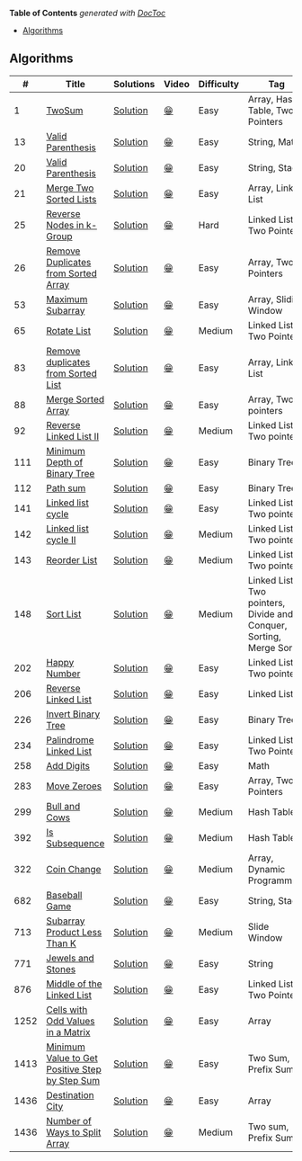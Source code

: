 <!-- START doctoc generated TOC please keep comment here to allow auto update -->
<!-- DON'T EDIT THIS SECTION, INSTEAD RE-RUN doctoc TO UPDATE -->
**Table of Contents**  *generated with [DocToc](https://github.com/thlorenz/doctoc)*

- [Algorithms](#algorithms)

<!-- END doctoc generated TOC please keep comment here to allow auto update -->

## Algorithms

| #    | Title                                                                                                                 | Solutions            | Video      | Difficulty | Tag                                                                |
| ---- | --------------------------------------------------------------------------------------------------------------------- | -------------------- | ---------- | ---------- | ------------------------------------------------------------------ |
| 1    | [TwoSum](https://leetcode.com/problems/two-sum/)                                                                      | [Solution](_1.ts)    | [:grin:]() | Easy       | Array, Hash Table, Two Pointers                                    |
| 13   | [Valid Parenthesis](https://leetcode.com/problems/roman-to-integer/)                                                  | [Solution](_13.ts)   | [:grin:]() | Easy       | String, Math                                                       |
| 20   | [Valid Parenthesis](https://leetcode.com/problems/valid-parentheses/)                                                 | [Solution](_20.ts)   | [:grin:]() | Easy       | String, Stack                                                      |
| 21   | [Merge Two Sorted Lists](https://leetcode.com/problems/merge-two-sorted-lists/)                                       | [Solution](_21.ts)   | [:grin:]() | Easy       | Array, Linked List                                                 |
| 25   | [Reverse Nodes in k-Group](https://leetcode.com/problems/reverse-nodes-in-k-group/)                                   | [Solution](_25.js)   | [:grin:]() | Hard       | Linked List, Two Pointers                                          |
| 26   | [Remove Duplicates from Sorted Array](https://leetcode.com/problems/remove-duplicates-from-sorted-array/description/) | [Solution](_26.rb)   | [:grin:]() | Easy       | Array, Two Pointers                                                |
| 53   | [Maximum Subarray](https://leetcode.com/problems/maximum-subarray/)                                                   | [Solution](_53.ts)   | [:grin:]() | Easy       | Array, Sliding Window                                              |
| 65   | [Rotate List](https://leetcode.com/problems/rotate-list/)                                                             | [Solution](_65.js)   | [:grin:]() | Medium     | Linked List, Two Pointers                                          |
| 83   | [Remove duplicates from Sorted List](https://leetcode.com/problems/remove-duplicates-from-sorted-list/)               | [Solution](_83.js)   | [:grin:]() | Easy       | Array, Linked List                                                 |
| 88   | [Merge Sorted Array](https://leetcode.com/problems/merge-sorted-array/)                                               | [Solution](_88.ts)   | [:grin:]() | Easy       | Array, Two pointers                                                |
| 92   | [Reverse Linked List II](https://leetcode.com/problems/reverse-linked-list-ii/)                                       | [Solution](_92.js)   | [:grin:]() | Medium     | Linked List, Two pointers                                          |
| 111  | [Minimum Depth of Binary Tree](https://leetcode.com/problems/minimum-depth-of-binary-tree/)                           | [Solution](_111.ts)  | [:grin:]() | Easy       | Binary Tree                                                        |
| 112  | [Path sum](https://leetcode.com/problems/path-sum/)                                                                   | [Solution](_112.ts)  | [:grin:]() | Easy       | Binary Tree                                                        |
| 141  | [Linked list cycle](https://leetcode.com/problems/linked-list-cycle/)                                                 | [Solution](_141.js)  | [:grin:]() | Easy       | Linked List, Two pointers                                          |
| 142  | [Linked list cycle II](https://leetcode.com/problems/linked-list-cycle-ii/)                                           | [Solution](_142.js)  | [:grin:]() | Medium     | Linked List, Two pointers                                          |
| 143  | [Reorder List](https://leetcode.com/problems/reorder-list/)                                                           | [Solution](_143.js)  | [:grin:]() | Medium     | Linked List, Two pointers                                          |
| 148  | [Sort List](https://leetcode.com/problems/sort-list/)                                                                 | [Solution](_148.js)  | [:grin:]() | Medium     | Linked List, Two pointers, Divide and Conquer, Sorting, Merge Sort |
| 202  | [Happy Number](https://leetcode.com/problems/happy-number/)                                                           | [Solution](_202.js)  | [:grin:]() | Easy       | Linked List, Two pointers                                          |
| 206  | [Reverse Linked List](https://leetcode.com/problems/reverse-linked-list/)                                             | [Solution](_206.js)  | [:grin:]() | Easy       | Linked List                                                        |
| 226  | [Invert Binary Tree](https://leetcode.com/problems/invert-binary-tree/)                                               | [Solution](_226.ts)  | [:grin:]() | Easy       | Binary Tree                                                        |
| 234  | [Palindrome Linked List](https://leetcode.com/problems/palindrome-linked-list/)                                       | [Solution](_234.js)  | [:grin:]() | Easy       | Linked List, Two Pointers                                          |
| 258  | [Add Digits](https://leetcode.com/problems/add-digits/)                                                               | [Solution](_258.ts)  | [:grin:]() | Easy       | Math                                                               |
| 283  | [Move Zeroes](https://leetcode.com/problems/move-zeroes/)                                                             | [Solution](_283.js)  | [:grin:]() | Easy       | Array, Two Pointers                                                |
| 299  | [Bull and Cows](https://leetcode.com/problems/bulls-and-cows/)                                                        | [Solution](_299.ts)  | [:grin:]() | Medium     | Hash Table                                                         |
| 392  | [Is Subsequence](https://leetcode.com/problems/is-subsequence/)                                                       | [Solution](_392.rb)  | [:grin:]() | Medium     | Hash Table                                                         |
| 322  | [Coin Change](https://leetcode.com/problems/coin-change/)                                                             | [Solution](_322.rb)  | [:grin:]() | Medium     | Array, Dynamic Programming                                         |
| 682  | [Baseball Game](https://leetcode.com/problems/baseball-game/)                                                         | [Solution](_682.ts)  | [:grin:]() | Easy       | String, Stack                                                      |
| 713  | [Subarray Product Less Than K](https://leetcode.com/problems/subarray-product-less-than-k/)                           | [Solution](_713.rb)  | [:grin:]() | Medium     | Slide Window                                                       |
| 771  | [Jewels and Stones](https://leetcode.com/problems/jewels-and-stones/)                                                 | [Solution](_771.ts)  | [:grin:]() | Easy       | String                                                             |
| 876  | [Middle of the Linked List](https://leetcode.com/problems/middle-of-the-linked-list/)                                 | [Solution](_876.js)  | [:grin:]() | Easy       | Linked List, Two Pointers                                          |
| 1252 | [Cells with Odd Values in a Matrix](https://leetcode.com/problems/cells-with-odd-values-in-a-matrix/)                 | [Solution](_1252.ts) | [:grin:]() | Easy       | Array                                                              |
| 1413 | [Minimum Value to Get Positive Step by Step Sum](https://leetcode.com/problems/minimum-value-to-get-positive-step-by-step-sum/)                 | [Solution](_1413.rb) | [:grin:]() | Easy       | Two Sum, Prefix Sum                                                              |
| 1436 | [Destination City](https://leetcode.com/problems/destination-city/)                                                   | [Solution](_1436.ts) | [:grin:]() | Easy       | Array                                                              |
| 1436 | [Number of Ways to Split Array](https://leetcode.com/problems/number-of-ways-to-split-array/)                                                   | [Solution](_2270.rb) | [:grin:]() | Medium       | Two sum, Prefix Sum                                                              |
